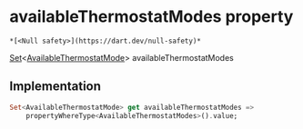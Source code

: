 


# availableThermostatModes property




    *[<Null safety>](https://dart.dev/null-safety)*




[Set](https://api.flutter.dev/flutter/dart-core/Set-class.html)&lt;[AvailableThermostatMode](../../yonomi-sdk/AvailableThermostatMode.md)> availableThermostatModes
  







## Implementation

```dart
Set<AvailableThermostatMode> get availableThermostatModes =>
    propertyWhereType<AvailableThermostatModes>().value;
```








